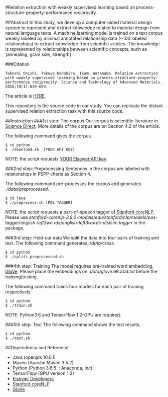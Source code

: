 #Relation extraction with weakly supervised learning based on process-structure-property-performance reciprocity

##Abstract
In this study, we develop a computer-aided material design system to represent and extract knowledge related to material design from natural language texts. A machine learning model is trained on a text corpus weakly labeled by minimal annotated relationship data (~100 labeled relationships) to extract knowledge from scientific articles. The knowledge is represented by relationships between scientific concepts, such as {annealing, grain size, strength}. 

###Citation
~~~~
Takeshi Onishi, Takuya Kadohira, Ikumu Watanabe. Relation extraction with weakly supervised learning based on process-structure-property-performance reciprocity. Science and Technology of Advanced Materials. 2018;19(1):649-659.
~~~~
The article is [HERE](https://www.tandfonline.com/doi/full/10.1080/14686996.2018.1500852?scroll=top&needAccess=true).

This repository is the source code in our study. You can replicate the distant supervised relation extraction task with this source code. 

##Instruction
###1st step: The corpus
Our corpus is scientific literature in [Science Direct](https://www.sciencedirect.com).  More details of the corpus are on Section 4.2 of the article. 

The following command gives the corpus. 
~~~~
$ cd python
$ ./download.sh  [YOUR API KEY]
~~~~
NOTE: the script requests [YOUR Elsevier API key](https://dev.elsevier.com).

###2nd step: Preprocessing
Sentences in the corpus are labeled with relationships in PSPP charts as Section 4.

The following command pre-processes the corpus and generates *./data/preprocessed*. 
~~~~
$ cd java
$ ./preprocess.sh [POS TAGGER]
~~~~
NOTE: the script requests a part-of-speech tagger of [Stanford coreNLP](https://stanfordnlp.github.io/CoreNLP). Please use *stanford-corenlp-3.8.0-models/edu/stanford/nlp/models/pos-tagger/english-left3wo
rds/english-left3words-distsim.tagger* in the package. 

###3rd step: Held-out data
We split the data into four pairs of training and test. The following command generates *./data/cross*.
~~~~
$ cd python
$ ./split\_preprocessed.sh
~~~~

###4th step: Training
The model requires pre-trained word embedding, [GloVe](https://nlp.stanford.edu/projects/glove). Please place the embeddings on *.data/glove.6B.50d.txt* before the training/testing. 

The following command trains four models for each pair of training respectively.
~~~~
$ cd python
$ ./train.sh
~~~~
NOTE: Python3.6 and TensorFlow 1.2-GPU are required. 

###5th step: Test
The following command shows the test results.
~~~~
$ cd python
$ ./test.sh
~~~~

##Dependency and Reference
 * Java (openjdk 10.0.1)
 * Maven (Apache Maven 3.5.2)
 * Python (Python 3.6.5 :: Anaconda, Inc)
 * TensorFlow (GPU version 1.2)
 * [Elsevier Developers](https://dev.elsevier.com) 
 * [Stanford coreNLP](https://stanfordnlp.github.io/CoreNLP) 
 * [GloVe](https://nlp.stanford.edu/projects/glove) 






